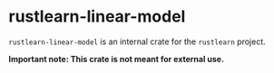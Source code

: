 # rustlearn-linear-model

`rustlearn-linear-model` is an internal crate for the `rustlearn` project. 

<b>Important note: This crate is not meant for external use.</b>